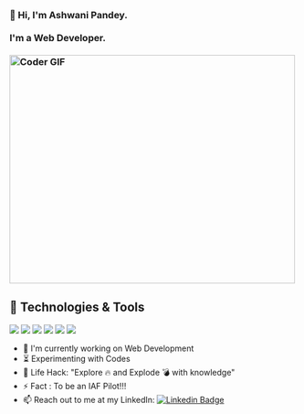 <h3 align="left">
 <abc>
  <br>👋 Hi, I'm Ashwani Pandey.<br>
  <br> I'm a Web Developer. <br>
  <br>
    <img src="https://media.giphy.com/media/SWoSkN6DxTszqIKEqv/giphy.gif" alt="Coder GIF" width="500" height="400">
 </abc>
</h3> 
   
   ## 🔧 Technologies & Tools
![](https://img.shields.io/badge/OS-Windows-brightgreen) ![](https://img.shields.io/badge/Editor-VS%20Code-brightgreen)
![](https://img.shields.io/badge/Web%20Development-%3C%2F%3E-blueviolet) ![](https://img.shields.io/badge/JavaScript-%3C%2F%3E-yellow) ![](https://img.shields.io/badge/Code-C%2B%2B-brightgreen) ![](https://img.shields.io/badge/FrameWork-React%20-yellowgreen)
   
- :telescope: I'm currently working on Web Development
- :hourglass_flowing_sand: Experimenting with Codes
- :dart: Life Hack: "Explore :fire: and Explode :bomb: with knowledge" 
- :zap:  Fact : To be an IAF Pilot!!!
- :mailbox: Reach out to me at my LinkedIn: 
[![Linkedin Badge](https://img.shields.io/badge/-ashwani-blue?style=flat-square&logo=Linkedin&logoColor=white&link=https://www.linkedin.com/in/ashwani)](https://www.linkedin.com/in/ashwani-pandey-b96344197/) 
